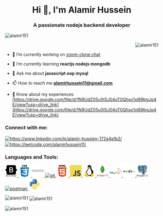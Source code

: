 <h1 align="center">Hi 👋, I'm Alamir Hussein</h1>
<h3 align="center">A passionate nodejs backend developer</h3>
<p align="left"> <img src="https://komarev.com/ghpvc/?username=alamir151&label=Profile%20views&color=0e75b6&style=flat" alt="alamir151" /> </p>

<p align="right"> <img src="https://siblingssoftware.com.ar/images/node-js-development-outsourcing/node-js-software-outsourcing-model-staff-augmentation-001.png" alt="alamir151" /> </p>

- 🔭 I’m currently working on [zoom-clone chat](https://github.com/Alamir151/zoom-clone)

- 🌱 I’m currently learning **reactjs nodejs mongodb**

- 💬 Ask me about **javascript oop mysql**

- 📫 How to reach me **alamirhussein11@gmail.com**

- 📄 Know about my experiences [https://drive.google.com/file/d/1N9UdZ05u0t5J04oT0Qhso1xl89bgJq4E/view?usp=drive_link](https://drive.google.com/file/d/1N9UdZ05u0t5J04oT0Qhso1xl89bgJq4E/view?usp=drive_link)

<h3 align="left">Connect with me:</h3>
<p align="left">
<a href="https://linkedin.com/in/https://www.linkedin.com/in/alamir-hussien-172a4a1b2/" target="blank"><img align="center" src="https://raw.githubusercontent.com/rahuldkjain/github-profile-readme-generator/master/src/images/icons/Social/linked-in-alt.svg" alt="https://www.linkedin.com/in/alamir-hussien-172a4a1b2/" height="30" width="40" /></a>
<a href="https://www.leetcode.com/https://leetcode.com/alamirhussein11/" target="blank"><img align="center" src="https://raw.githubusercontent.com/rahuldkjain/github-profile-readme-generator/master/src/images/icons/Social/leet-code.svg" alt="https://leetcode.com/alamirhussein11/" height="30" width="40" /></a>
</p>

<h3 align="left">Languages and Tools:</h3>
<p align="left"> <a href="https://getbootstrap.com" target="_blank" rel="noreferrer"> <img src="https://raw.githubusercontent.com/devicons/devicon/master/icons/bootstrap/bootstrap-plain-wordmark.svg" alt="bootstrap" width="40" height="40"/> </a> <a href="https://www.w3schools.com/css/" target="_blank" rel="noreferrer"> <img src="https://raw.githubusercontent.com/devicons/devicon/master/icons/css3/css3-original-wordmark.svg" alt="css3" width="40" height="40"/> </a> <a href="https://expressjs.com" target="_blank" rel="noreferrer"> <img src="https://raw.githubusercontent.com/devicons/devicon/master/icons/express/express-original-wordmark.svg" alt="express" width="40" height="40"/> </a> <a href="https://git-scm.com/" target="_blank" rel="noreferrer"> <img src="https://www.vectorlogo.zone/logos/git-scm/git-scm-icon.svg" alt="git" width="40" height="40"/> </a> <a href="https://www.w3.org/html/" target="_blank" rel="noreferrer"> <img src="https://raw.githubusercontent.com/devicons/devicon/master/icons/html5/html5-original-wordmark.svg" alt="html5" width="40" height="40"/> </a> <a href="https://developer.mozilla.org/en-US/docs/Web/JavaScript" target="_blank" rel="noreferrer"> <img src="https://raw.githubusercontent.com/devicons/devicon/master/icons/javascript/javascript-original.svg" alt="javascript" width="40" height="40"/> </a> <a href="https://www.linux.org/" target="_blank" rel="noreferrer"> <img src="https://raw.githubusercontent.com/devicons/devicon/master/icons/linux/linux-original.svg" alt="linux" width="40" height="40"/> </a> <a href="https://www.mongodb.com/" target="_blank" rel="noreferrer"> <img src="https://raw.githubusercontent.com/devicons/devicon/master/icons/mongodb/mongodb-original-wordmark.svg" alt="mongodb" width="40" height="40"/> </a> <a href="https://www.mysql.com/" target="_blank" rel="noreferrer"> <img src="https://raw.githubusercontent.com/devicons/devicon/master/icons/mysql/mysql-original-wordmark.svg" alt="mysql" width="40" height="40"/> </a> <a href="https://nodejs.org" target="_blank" rel="noreferrer"> <img src="https://raw.githubusercontent.com/devicons/devicon/master/icons/nodejs/nodejs-original-wordmark.svg" alt="nodejs" width="40" height="40"/> </a> <a href="https://www.postgresql.org" target="_blank" rel="noreferrer"> <img src="https://raw.githubusercontent.com/devicons/devicon/master/icons/postgresql/postgresql-original-wordmark.svg" alt="postgresql" width="40" height="40"/> </a> <a href="https://postman.com" target="_blank" rel="noreferrer"> <img src="https://www.vectorlogo.zone/logos/getpostman/getpostman-icon.svg" alt="postman" width="40" height="40"/> </a> <a href="https://www.python.org" target="_blank" rel="noreferrer"> <img src="https://raw.githubusercontent.com/devicons/devicon/master/icons/python/python-original.svg" alt="python" width="40" height="40"/> </a> </p>

<p><img align="left" src="https://github-readme-stats.vercel.app/api/top-langs?username=alamir151&show_icons=true&locale=en&layout=compact" alt="alamir151" /></p>

<p>&nbsp;<img align="center" src="https://github-readme-stats.vercel.app/api?username=alamir151&show_icons=true&locale=en" alt="alamir151" /></p>

<p><img align="center" src="https://github-readme-streak-stats.herokuapp.com/?user=alamir151&" alt="alamir151" /></p>
